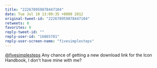 ```yaml
---
title: "222678959878447104"
date: Tue Jul 10 13:09:35 +0000 2012
original-tweet-id: "222678959878447104"
retweets: 0
favorites: 0
reply-tweet-id: ""
reply-user-id: "16865781"
reply-user-screen-name: "fivesimplesteps"
---
```

<a href="https://twitter.com/fivesimplesteps">@fivesimplesteps</a> Any chance of getting a new download link for the Icon Handbook, I don't have mine with me?
